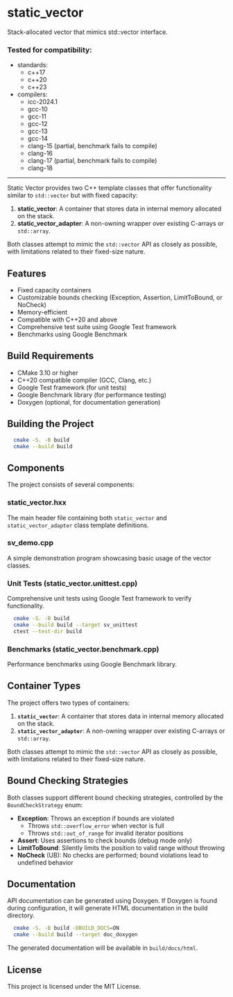 # static_vector

Stack-allocated vector that mimics std::vector interface.

### Tested for compatibility:

- standards:
    - c++17
    - c++20
    - c++23
- compilers:
    - icc-2024.1
    - gcc-10
    - gcc-11
    - gcc-12
    - gcc-13
    - gcc-14
    - clang-15 (partial, benchmark fails to compile)
    - clang-16
    - clang-17 (partial, benchmark fails to compile)
    - clang-18

---

Static Vector provides two C++ template classes that offer functionality similar to `std::vector` but with fixed capacity:

1. **static_vector**: A container that stores data in internal memory allocated on the stack.
2. **static_vector_adapter**: A non-owning wrapper over existing C-arrays or `std::array`.

Both classes attempt to mimic the `std::vector` API as closely as possible, with limitations related to their fixed-size nature.

## Features

- Fixed capacity containers
- Customizable bounds checking (Exception, Assertion, LimitToBound, or NoCheck)
- Memory-efficient
- Compatible with C++20 and above
- Comprehensive test suite using Google Test framework
- Benchmarks using Google Benchmark

## Build Requirements

- CMake 3.10 or higher
- C++20 compatible compiler (GCC, Clang, etc.)
- Google Test framework (for unit tests)
- Google Benchmark library (for performance testing)
- Doxygen (optional, for documentation generation)

## Building the Project

```bash
  cmake -S. -B build
  cmake --build build
``` 

## Components

The project consists of several components:

### static_vector.hxx

The main header file containing both `static_vector` and `static_vector_adapter` class template definitions.

### sv_demo.cpp

A simple demonstration program showcasing basic usage of the vector classes.

### Unit Tests (static_vector.unittest.cpp)

Comprehensive unit tests using Google Test framework to verify functionality.

```bash
  cmake -S. -B build
  cmake --build build --target sv_unittest
  ctest --test-dir build
```

### Benchmarks (static_vector.benchmark.cpp)

Performance benchmarks using Google Benchmark library.

## Container Types

The project offers two types of containers:

1. **`static_vector`**: A container that stores data in internal memory allocated on the stack.
2. **`static_vector_adapter`**: A non-owning wrapper over existing C-arrays or `std::array`.

Both classes attempt to mimic the `std::vector` API as closely as possible, with limitations related to their fixed-size nature.

## Bound Checking Strategies

Both classes support different bound checking strategies, controlled by the `BoundCheckStrategy` enum:

- **Exception**: Throws an exception if bounds are violated
    - Throws `std::overflow_error` when vector is full
    - Throws `std::out_of_range` for invalid iterator positions
- **Assert**: Uses assertions to check bounds (debug mode only)
- **LimitToBound**: Silently limits the position to valid range without throwing
- **NoCheck** (UB): No checks are performed; bound violations lead to undefined behavior

## Documentation

API documentation can be generated using Doxygen. If Doxygen is found during configuration, it will generate HTML documentation in the build directory.

```bash
  cmake -S. -B build -DBUILD_DOCS=ON  
  cmake --build build --target doc_doxygen
``` 

The generated documentation will be available in `build/docs/html`.

## License

This project is licensed under the MIT License.
